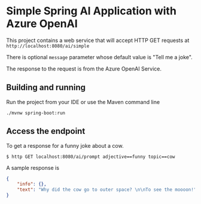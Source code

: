 # Simple Spring AI Application with Azure OpenAI

This project contains a web service that will accept HTTP GET requests at
`http://localhost:8080/ai/simple`

There is optional `message` parameter whose default value is "Tell me a joke".

The response to the request is from the Azure OpenAI Service.

## Building and running

Run the project from your IDE or use the Maven command line
```
./mvnw spring-boot:run
```

## Access the endpoint

To get a response for a funny joke about a cow.

```shell
$ http GET localhost:8080/ai/prompt adjective==funny topic==cow
```

A sample response is

```json
{
    "info": {},
    "text": "Why did the cow go to outer space? \n\nTo see the moooon!"
}
```

